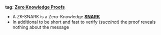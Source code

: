 **tag**: **[Zero Knowledge Proofs](../notes/Zero_Knowledge_Proofs)**

- A ZK-SNARK is a Zero-Knowledge **[SNARK](../notes/SNARK)**
- In additional to be short and fast to verify (*succinct*) the proof reveals nothing about the message